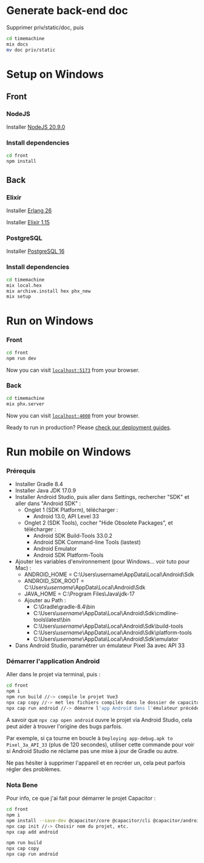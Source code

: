 # Generate back-end doc

Supprimer priv/static/doc, puis

```sh
cd timemachine
mix docs
mv doc priv/static
```

# Setup on Windows

## Front

### NodeJS

Installer [NodeJS 20.9.0](https://nodejs.org/dist/v20.9.0/node-v20.9.0-x64.msi)

### Install dependencies

```sh
cd front
npm install
```

## Back

### Elixir

Installer [Erlang 26](https://github.com/erlang/otp/releases/download/OTP-26.1.2/otp_win64_26.1.2.exe)

Installer [Elixir 1.15](https://github.com/elixir-lang/elixir/releases/download/v1.15.7/elixir-otp-26.exe)

### PostgreSQL

Installer [PostgreSQL 16](https://sbp.enterprisedb.com/getfile.jsp?fileid=1258698)

### Install dependencies

```sh
cd timemachine
mix local.hex
mix archive.install hex phx_new
mix setup
```

# Run on Windows

### Front

```sh
cd front
npm run dev
```

Now you can visit [`localhost:5173`](http://localhost:5173) from your browser.

### Back

```sh
cd timemachine
mix phx.server
```

Now you can visit [`localhost:4000`](http://localhost:4000) from your browser.

Ready to run in production? Please [check our deployment guides](https://hexdocs.pm/phoenix/deployment.html).

# Run mobile on Windows

### Prérequis 

- Installer Gradle 8.4
- Installer Java JDK 17.0.9
- Installer Android Studio, puis aller dans Settings, rechercher "SDK" et aller dans "Android SDK" :
    - Onglet 1 (SDK Platform), télécharger :
        - Android 13.0, API Level 33
    - Onglet 2 (SDK Tools), cocher "Hide Obsolete Packages", et télécharger :
        - Android SDK Build-Tools 33.0.2
        - Android SDK Command-line Tools (lastest)
        - Android Emulator
        - Android SDK Platform-Tools
- Ajouter les variables d'environnement (pour Windows... voir tuto pour Mac) :
    - ANDROID_HOME = C:\Users\username\AppData\Local\Android\Sdk
    - ANDROID_SDK_ROOT = C:\Users\\*username*\AppData\Local\Android\Sdk
    - JAVA_HOME = C:\Program Files\Java\jdk-17
    - Ajouter au Path :
        - C:\Gradle\gradle-8.4\bin
        - C:\Users\\*username*\AppData\Local\Android\Sdk\cmdline-tools\latest\bin
        - C:\Users\\*username*\AppData\Local\Android\Sdk\build-tools
        - C:\Users\\*username*\AppData\Local\Android\Sdk\platform-tools
        - C:\Users\\*username*\AppData\Local\Android\Sdk\emulator
- Dans Android Studio, paramétrer un émulateur Pixel 3a avec API 33

### Démarrer l'application Android

Aller dans le projet via terminal, puis :
```sh
cd front
npm i
npm run build //-> compile le projet Vue3
npx cap copy //-> met les fichiers compilés dans le dossier de capacitor
npx cap run android //-> démarre l'app Android dans l'émulateur précédemment paramétré via Android Studio
```

A savoir que `npx cap open android` ouvre le projet via Android Studio, cela peut aider à trouver l'origine des bugs parfois.

Par exemple, si ça tourne en boucle à `Deploying app-debug.apk to Pixel_3a_API_33` (plus de 120 secondes), utiliser cette commande pour voir si Android Studio ne réclame pas une mise à jour de Gradle ou autre.

Ne pas hésiter à supprimer l'appareil et en recréer un, cela peut parfois régler des problèmes.

### Nota Bene

Pour info, ce que j'ai fait pour démarrer le projet Capacitor :
```sh
cd front
npm i
npm install --save-dev @capacitor/core @capacitor/cli @capacitor/android
npx cap init //-> Choisir nom du projet, etc.
npx cap add android

npm run build
npx cap copy
npx cap run android
```

